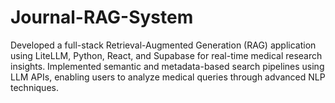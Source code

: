 # Journal-RAG-System
Developed a full-stack Retrieval-Augmented Generation (RAG) application using LiteLLM, Python, React, and Supabase for  real-time medical research insights. Implemented semantic and metadata-based search pipelines using LLM APIs, enabling  users to analyze medical queries through advanced NLP techniques. 
